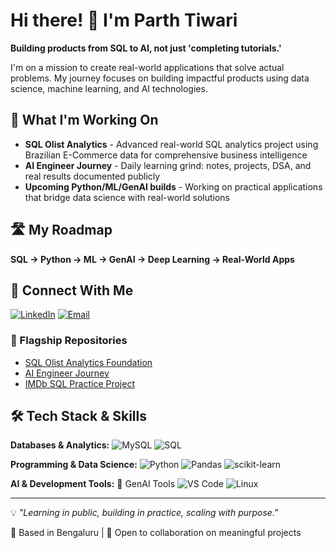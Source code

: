 # Hi there! 👋 I'm Parth Tiwari

**Building products from SQL to AI, not just 'completing tutorials.'**

I'm on a mission to create real-world applications that solve actual problems. My journey focuses on building impactful products using data science, machine learning, and AI technologies.

## 🚀 What I'm Working On

- **SQL Olist Analytics** - Advanced real-world SQL analytics project using Brazilian E-Commerce data for comprehensive business intelligence
- **AI Engineer Journey** - Daily learning grind: notes, projects, DSA, and real results documented publicly
- **Upcoming Python/ML/GenAI builds** - Working on practical applications that bridge data science with real-world solutions

## 🛣️ My Roadmap
**SQL → Python → ML → GenAI → Deep Learning → Real-World Apps**

## 🔗 Connect With Me

[![LinkedIn](https://img.shields.io/badge/-LinkedIn-0077B5?style=flat&logo=linkedin&logoColor=white)](https://www.linkedin.com/in/parth-tiwar1)
[![Email](https://img.shields.io/badge/-Email-D14836?style=flat&logo=gmail&logoColor=white)](mailto:parthti2003@gmail.com)

### 🌟 Flagship Repositories
- [SQL Olist Analytics Foundation](https://github.com/parthtiwari-dev/sql-olist-analytics-foundation)
- [AI Engineer Journey](https://github.com/parthtiwari-dev/AI-Engineer-Journey)
- [IMDb SQL Practice Project](https://github.com/parthtiwari-dev/IMDb-SQL-Practice-Project)

## 🛠️ Tech Stack & Skills

**Databases & Analytics:**
![MySQL](https://img.shields.io/badge/-MySQL-4479A1?style=flat&logo=mysql&logoColor=white)
![SQL](https://img.shields.io/badge/-SQL-336791?style=flat&logo=postgresql&logoColor=white)

**Programming & Data Science:**
![Python](https://img.shields.io/badge/-Python-3776AB?style=flat&logo=python&logoColor=white)
![Pandas](https://img.shields.io/badge/-Pandas-150458?style=flat&logo=pandas&logoColor=white)
![scikit-learn](https://img.shields.io/badge/-scikit--learn-F7931E?style=flat&logo=scikit-learn&logoColor=white)

**AI & Development Tools:**
🤖 GenAI Tools
![VS Code](https://img.shields.io/badge/-VS%20Code-007ACC?style=flat&logo=visual-studio-code&logoColor=white)
![Linux](https://img.shields.io/badge/-Linux-FCC624?style=flat&logo=linux&logoColor=black)

---

💡 *"Learning in public, building in practice, scaling with purpose."*

📍 Based in Bengaluru | 🎯 Open to collaboration on meaningful projects
